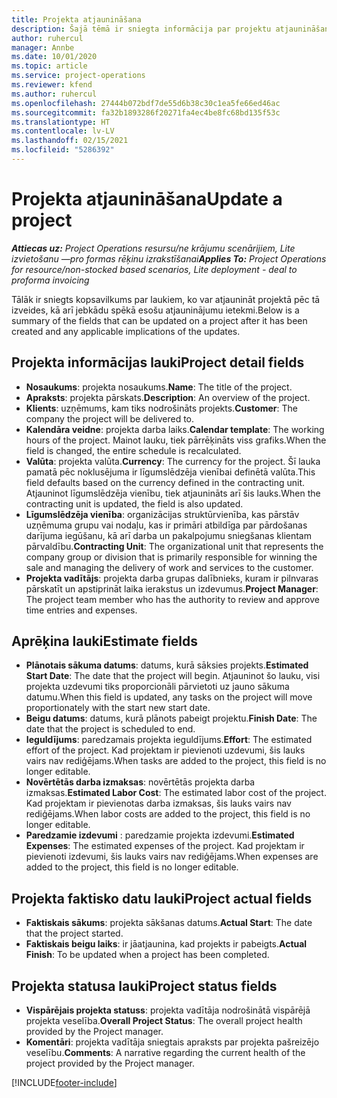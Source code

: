 ```yaml
---
title: Projekta atjaunināšana
description: Šajā tēmā ir sniegta informācija par projektu atjaunināšanu programmā Project Operations.
author: ruhercul
manager: Annbe
ms.date: 10/01/2020
ms.topic: article
ms.service: project-operations
ms.reviewer: kfend
ms.author: ruhercul
ms.openlocfilehash: 27444b072bdf7de55d6b38c30c1ea5fe66ed46ac
ms.sourcegitcommit: fa32b1893286f20271fa4ec4be8fc68bd135f53c
ms.translationtype: HT
ms.contentlocale: lv-LV
ms.lasthandoff: 02/15/2021
ms.locfileid: "5286392"
---
```

# <a name="update-a-project"></a><span data-ttu-id="c3038-103">Projekta atjaunināšana</span><span class="sxs-lookup"><span data-stu-id="c3038-103">Update a project</span></span>

<span data-ttu-id="c3038-104">_**Attiecas uz:** Project Operations resursu/ne krājumu scenārijiem, Lite izvietošanu —pro formas rēķinu izrakstīšanai_</span><span class="sxs-lookup"><span data-stu-id="c3038-104">_**Applies To:** Project Operations for resource/non-stocked based scenarios, Lite deployment - deal to proforma invoicing_</span></span>

<span data-ttu-id="c3038-105">Tālāk ir sniegts kopsavilkums par laukiem, ko var atjaunināt projektā pēc tā izveides, kā arī jebkādu spēkā esošu atjauninājumu ietekmi.</span><span class="sxs-lookup"><span data-stu-id="c3038-105">Below is a summary of the fields that can be updated on a project after it has been created and any applicable implications of the updates.</span></span>

## <a name="project-detail-fields"></a><span data-ttu-id="c3038-106">Projekta informācijas lauki</span><span class="sxs-lookup"><span data-stu-id="c3038-106">Project detail fields</span></span>

- <span data-ttu-id="c3038-107">**Nosaukums**: projekta nosaukums.</span><span class="sxs-lookup"><span data-stu-id="c3038-107">**Name**: The title of the project.</span></span>
- <span data-ttu-id="c3038-108">**Apraksts**: projekta pārskats.</span><span class="sxs-lookup"><span data-stu-id="c3038-108">**Description**: An overview of the project.</span></span>
- <span data-ttu-id="c3038-109">**Klients**: uzņēmums, kam tiks nodrošināts projekts.</span><span class="sxs-lookup"><span data-stu-id="c3038-109">**Customer**: The company the project will be delivered to.</span></span>
- <span data-ttu-id="c3038-110">**Kalendāra veidne**: projekta darba laiks.</span><span class="sxs-lookup"><span data-stu-id="c3038-110">**Calendar template**: The working hours of the project.</span></span> <span data-ttu-id="c3038-111">Mainot lauku, tiek pārrēķināts viss grafiks.</span><span class="sxs-lookup"><span data-stu-id="c3038-111">When the field is changed, the entire schedule is recalculated.</span></span>
- <span data-ttu-id="c3038-112">**Valūta**: projekta valūta.</span><span class="sxs-lookup"><span data-stu-id="c3038-112">**Currency**: The currency for the project.</span></span> <span data-ttu-id="c3038-113">Šī lauka pamatā pēc noklusējuma ir līgumslēdzēja vienībai definētā valūta.</span><span class="sxs-lookup"><span data-stu-id="c3038-113">This field defaults based on the currency defined in the contracting unit.</span></span> <span data-ttu-id="c3038-114">Atjauninot līgumslēdzēja vienību, tiek atjaunināts arī šis lauks.</span><span class="sxs-lookup"><span data-stu-id="c3038-114">When the contracting unit is updated, the field is also updated.</span></span>
- <span data-ttu-id="c3038-115">**Līgumslēdzēja vienība**: organizācijas struktūrvienība, kas pārstāv uzņēmuma grupu vai nodaļu, kas ir primāri atbildīga par pārdošanas darījuma iegūšanu, kā arī darba un pakalpojumu sniegšanas klientam pārvaldību.</span><span class="sxs-lookup"><span data-stu-id="c3038-115">**Contracting Unit**: The organizational unit that represents the company group or division that is primarily responsible for winning the sale and managing the delivery of work and services to the customer.</span></span> 
- <span data-ttu-id="c3038-116">**Projekta vadītājs**: projekta darba grupas dalībnieks, kuram ir pilnvaras pārskatīt un apstiprināt laika ierakstus un izdevumus.</span><span class="sxs-lookup"><span data-stu-id="c3038-116">**Project Manager**: The project team member who has the authority to review and approve time entries and expenses.</span></span>

## <a name="estimate-fields"></a><span data-ttu-id="c3038-117">Aprēķina lauki</span><span class="sxs-lookup"><span data-stu-id="c3038-117">Estimate fields</span></span>

- <span data-ttu-id="c3038-118">**Plānotais sākuma datums**: datums, kurā sāksies projekts.</span><span class="sxs-lookup"><span data-stu-id="c3038-118">**Estimated Start Date**: The date that the project will begin.</span></span> <span data-ttu-id="c3038-119">Atjauninot šo lauku, visi projekta uzdevumi tiks proporcionāli pārvietoti uz jauno sākuma datumu.</span><span class="sxs-lookup"><span data-stu-id="c3038-119">When this field is updated, any tasks on the project will move proportionately with the start new start date.</span></span>
- <span data-ttu-id="c3038-120">**Beigu datums**: datums, kurā plānots pabeigt projektu.</span><span class="sxs-lookup"><span data-stu-id="c3038-120">**Finish Date**: The date that the project is scheduled to end.</span></span>
- <span data-ttu-id="c3038-121">**Ieguldījums**: paredzamais projekta ieguldījums.</span><span class="sxs-lookup"><span data-stu-id="c3038-121">**Effort**: The estimated effort of the project.</span></span> <span data-ttu-id="c3038-122">Kad projektam ir pievienoti uzdevumi, šis lauks vairs nav rediģējams.</span><span class="sxs-lookup"><span data-stu-id="c3038-122">When tasks are added to the project, this field is no longer editable.</span></span>
- <span data-ttu-id="c3038-123">**Novērtētās darba izmaksas**: novērtētās projekta darba izmaksas.</span><span class="sxs-lookup"><span data-stu-id="c3038-123">**Estimated Labor Cost**: The estimated labor cost of the project.</span></span> <span data-ttu-id="c3038-124">Kad projektam ir pievienotas darba izmaksas, šis lauks vairs nav rediģējams.</span><span class="sxs-lookup"><span data-stu-id="c3038-124">When labor costs are added to the project, this field is no longer editable.</span></span>
- <span data-ttu-id="c3038-125">**Paredzamie izdevumi** : paredzamie projekta izdevumi.</span><span class="sxs-lookup"><span data-stu-id="c3038-125">**Estimated Expenses**: The estimated expenses of the project.</span></span> <span data-ttu-id="c3038-126">Kad projektam ir pievienoti izdevumi, šis lauks vairs nav rediģējams.</span><span class="sxs-lookup"><span data-stu-id="c3038-126">When expenses are added to the project, this field is no longer editable.</span></span>

## <a name="project-actual-fields"></a><span data-ttu-id="c3038-127">Projekta faktisko datu lauki</span><span class="sxs-lookup"><span data-stu-id="c3038-127">Project actual fields</span></span>
- <span data-ttu-id="c3038-128">**Faktiskais sākums**: projekta sākšanas datums.</span><span class="sxs-lookup"><span data-stu-id="c3038-128">**Actual Start**: The date that the project started.</span></span>
- <span data-ttu-id="c3038-129">**Faktiskais beigu laiks**: ir jāatjaunina, kad projekts ir pabeigts.</span><span class="sxs-lookup"><span data-stu-id="c3038-129">**Actual Finish**: To be updated when a project has been completed.</span></span>

## <a name="project-status-fields"></a><span data-ttu-id="c3038-130">Projekta statusa lauki</span><span class="sxs-lookup"><span data-stu-id="c3038-130">Project status fields</span></span>

- <span data-ttu-id="c3038-131">**Vispārējais projekta statuss**: projekta vadītāja nodrošinātā vispārējā projekta veselība.</span><span class="sxs-lookup"><span data-stu-id="c3038-131">**Overall Project Status**: The overall project health provided by the Project manager.</span></span>
- <span data-ttu-id="c3038-132">**Komentāri**: projekta vadītāja sniegtais apraksts par projekta pašreizējo veselību.</span><span class="sxs-lookup"><span data-stu-id="c3038-132">**Comments**: A narrative regarding the current health of the project provided by the Project manager.</span></span>



[!INCLUDE[footer-include](../includes/footer-banner.md)]